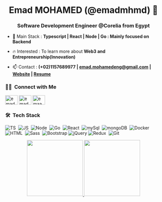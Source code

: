 <h1 align="center"> Emad MOHAMED (@emadmhmd) 👋</h1>
<h3 align="center">Software Development Engineer @Corelia from Egypt</h3>

- 🔭 Main Stack : **Typescript | React | Node | Go : Mainly focused on Backend**

- 🔥 Interested : To learn more about **Web3 and Entrepreneurship(Innovation)**

- 📫 Contact : **(+02)1157689977 | emad.mohamedeng@gmail.com | [Website](https://emadmhmd.github.io/emadmhmd/) | [Resume](https://emadmhmd.github.io/emadmhmd/resume/Emad_Mohamed_resume.pdf)**

### 🤝🏻 &nbsp;Connect with Me<p align="left">

<a href="https://linkedin.com/in/emadmhmd" target="_blank"><img align="center" src="https://raw.githubusercontent.com/rahuldkjain/github-profile-readme-generator/master/src/images/icons/Social/linked-in-alt.svg" alt="emadmhmd" height="30" width="40" /></a>
<a href="https://www.leetcode.com/emadmhmd" target="_blank"><img align="center" src="https://raw.githubusercontent.com/rahuldkjain/github-profile-readme-generator/master/src/images/icons/Social/leet-code.svg" alt="emadmhmd" height="30" width="40" /></a>
<a href="https://fb.com/emaadmhmd" target="_blank"><img align="center" src="https://raw.githubusercontent.com/rahuldkjain/github-profile-readme-generator/master/src/images/icons/Social/facebook.svg" alt="emaadmhmd" height="30" width="40" /></a>
</p>

### 🛠 &nbsp;Tech Stack
![TS](https://img.shields.io/badge/-TypeScript-05122A?style=flat&logo=typescript)&nbsp;
![JS](https://img.shields.io/badge/-JavaScript-05122A?style=flat&logo=javascript)&nbsp;
![Node](https://img.shields.io/badge/-Node.js-05122A?style=flat&logo=node.js)&nbsp;
![Go](https://img.shields.io/badge/-go-05122A?style=flat&logo=go)&nbsp;
![React](https://img.shields.io/badge/-React%20Js-05122A?style=flat&logo=react)&nbsp;
![mySql](https://img.shields.io/badge/-MySql-05122A?style=flat&logo=mySql&logoColor=fff)&nbsp;
![mongoDB](https://img.shields.io/badge/-MongoDB-05122A?style=flat&logo=mongoDB)&nbsp;
![Docker](https://img.shields.io/badge/-docker-05122A?style=flat&logo=docker)&nbsp;
![HTML](https://img.shields.io/badge/-HTML-05122A?style=flat&logo=HTML5)&nbsp;
![Sass](https://img.shields.io/badge/-Sass-05122A?style=flat&logo=Sass)&nbsp;
![Bootstrap](https://img.shields.io/badge/-Bootstrap-05122A?style=flat&logo=bootstrap&logoColor=63D7)
![jQuery](https://img.shields.io/badge/-jQuery-05122A?style=flat&logo=jQuery)
![Redux](https://img.shields.io/badge/-Redux-05122A?style=flat&logo=Redux)&nbsp;
![Git](https://img.shields.io/badge/-Git-05122A?style=flat&logo=git)&nbsp;

<p align="center">
<a href="https://github.com/AVS1508">
  <img height="180em" src="https://github-readme-stats-eight-theta.vercel.app/api?username=emadmhmd&show_icons=true&theme=algolia&include_all_commits=true&count_private=true"/>
  <img height="180em" src="https://github-readme-stats-eight-theta.vercel.app/api/top-langs/?username=emadmhmd&layout=compact&langs_count=8&theme=algolia"/>
</a>
</p>

